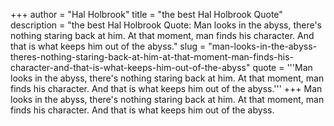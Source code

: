 +++
author = "Hal Holbrook"
title = "the best Hal Holbrook Quote"
description = "the best Hal Holbrook Quote: Man looks in the abyss, there's nothing staring back at him. At that moment, man finds his character. And that is what keeps him out of the abyss."
slug = "man-looks-in-the-abyss-theres-nothing-staring-back-at-him-at-that-moment-man-finds-his-character-and-that-is-what-keeps-him-out-of-the-abyss"
quote = '''Man looks in the abyss, there's nothing staring back at him. At that moment, man finds his character. And that is what keeps him out of the abyss.'''
+++
Man looks in the abyss, there's nothing staring back at him. At that moment, man finds his character. And that is what keeps him out of the abyss.
